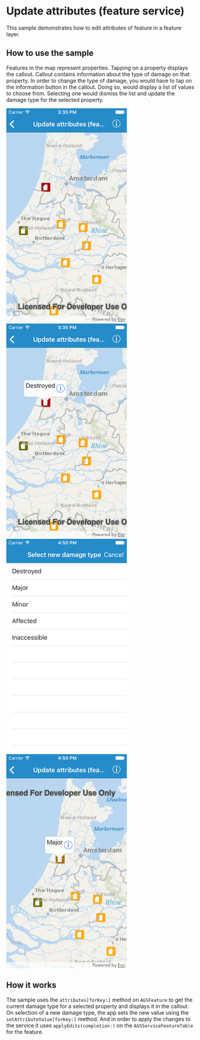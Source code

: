 # Update attributes (feature service)

This sample demonstrates how to edit attributes of feature in a feature
layer.

## How to use the sample

Features in the map represent properties. Tapping on a property displays
the callout. Callout contains information about the type of damage on
that property. In order to change the type of damage, you would have to
tap on the information button in the callout. Doing so, would display a
list of values to choose from. Selecting one would dismiss the list and
update the damage type for the selected property.

![](image1.png) ![](image2.png) ![](image3.png) ![](image4.png)

## How it works

The sample uses the `attributes[forKey:]` method on `AGSFeature` to get
the current damage type for a selected property and displays it in the
callout. On selection of a new damage type, the app sets the new value
using the `setAttributeValue[forKey:]` method. And in order to apply the
changes to the service it uses `applyEdits(completion:)` on the
`AGSServiceFeatureTable` for the feature.
